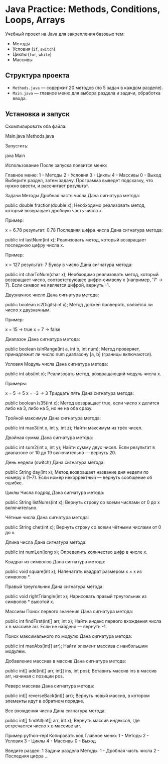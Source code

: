 # Java Practice: Methods, Conditions, Loops, Arrays

Учебный проект на Java для закрепления базовых тем:  
- Методы  
- Условия (`if`, `switch`)  
- Циклы (`for`, `while`)  
- Массивы  

## Структура проекта
- `Methods.java` — содержит 20 методов (по 5 задач в каждом разделе).  
- `Main.java` — главное меню для выбора раздела и задачи, обработка ввода.  

## Установка и запуск
Скомпилировать оба файла:

Main.java Methods.java

Запустить:

java Main

Использование
После запуска появится меню:


Главное меню:
1 - Методы
2 - Условия
3 - Циклы
4 - Массивы
0 - Выход
Выберите раздел, затем задачу.
Программа выведет подсказку, что нужно ввести, и рассчитает результат.

Задачи
Методы
Дробная часть числа
Дана сигнатура метода:


public double fraction(double x);
Необходимо реализовать метод, который возвращает дробную часть числа x.

Пример:

x = 6.78
результат: 0.78
Последняя цифра числа
Дана сигнатура метода:

public int lastNum(int x);
Реализовать метод, который возвращает последнюю цифру числа x.

Пример:

x = 127
результат: 7
Букву в число
Дана сигнатура метода:


public int charToNum(char x);
Необходимо реализовать метод, который возвращает число, соответствующее цифре-символу x (например, '7' → 7).
Если символ не является цифрой, вернуть -1.

Двузначное число
Дана сигнатура метода:


public boolean is2Digits(int x);
Метод должен проверять, является ли число x двузначным.

Пример:


x = 15 → true
x = 7 → false

Диапазон
Дана сигнатура метода:


public boolean isInRange(int a, int b, int num);
Метод проверяет, принадлежит ли число num диапазону [a, b] (границы включаются).

Условия
Модуль числа
Дана сигнатура метода:


public int abs(int x);
Реализовать метод, возвращающий модуль числа x.

Примеры:

x = 5  → 5
x = -3 → 3
Тридцать пять
Дана сигнатура метода:


public boolean is35(int x);
Метод возвращает true, если число x делится либо на 3, либо на 5, но не на оба сразу.

Тройной максимум
Дана сигнатура метода:


public int max3(int x, int y, int z);
Найти максимум из трёх чисел.

Двойная сумма
Дана сигнатура метода:


public int sum2(int x, int y);
Найти сумму двух чисел. Если результат в диапазоне от 10 до 19 включительно — вернуть 20.

День недели (switch)
Дана сигнатура метода:


public String day(int x);
Метод возвращает название дня недели по номеру x (1–7).
Если номер некорректный — вернуть сообщение об ошибке.

Циклы
Числа подряд
Дана сигнатура метода:


public String listNums(int x);
Вернуть строку со всеми числами от 0 до x включительно.

Чётные числа
Дана сигнатура метода:


public String chet(int x);
Вернуть строку со всеми чётными числами от 0 до x.

Длина числа
Дана сигнатура метода:


public int numLen(long x);
Определить количество цифр в числе x.

Квадрат из символов
Дана сигнатура метода:


public void square(int x);
Напечатать квадрат размером x × x из символов *.

Правый треугольник
Дана сигнатура метода:


public void rightTriangle(int x);
Нарисовать правый треугольник из символов * высотой x.

Массивы
Поиск первого значения
Дана сигнатура метода:


public int findFirst(int[] arr, int x);
Найти индекс первого вхождения числа x в массиве arr. Если не найдено — вернуть -1.

Поиск максимального по модулю
Дана сигнатура метода:


public int maxAbs(int[] arr);
Найти элемент массива с наибольшим модулем.

Добавление массива в массив
Дана сигнатура метода:


public int[] add(int[] arr, int[] ins, int pos);
Вставить массив ins в массив arr, начиная с позиции pos.

Реверс массива
Дана сигнатура метода:


public int[] reverseBack(int[] arr);
Вернуть новый массив, в котором элементы идут в обратном порядке.

Все вхождения числа
Дана сигнатура метода:

public int[] findAll(int[] arr, int x);
Вернуть массив индексов, где встречается число x в массиве arr.

Пример
python-repl
Копировать код
Главное меню:
1 - Методы
2 - Условия
3 - Циклы
4 - Массивы
0 - Выход

Введите раздел: 1
Задачи раздела Методы:
1 - Дробная часть числа
2 - Последняя цифра
...
